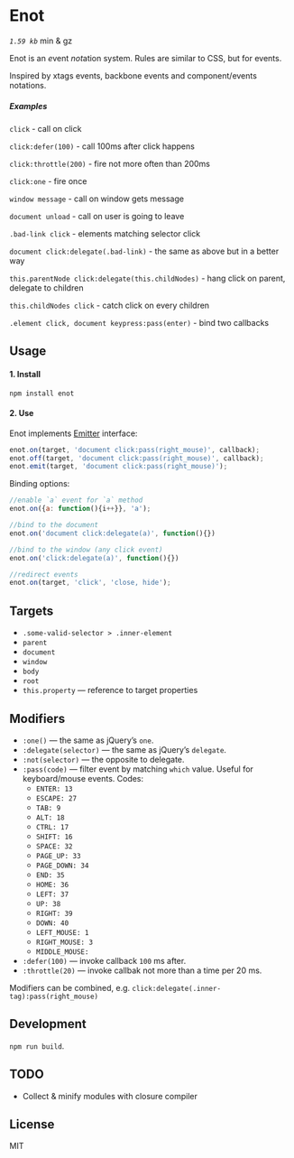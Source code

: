 # Enot
_`1.59 kb`_ min & gz

Enot is an <em>e</em>vent <em>not</em>ation system. Rules are similar to CSS, but for events.

Inspired by xtags events, backbone events and component/events notations.


##### Examples

`click` - call on click

`click:defer(100)` - call 100ms after click happens

`click:throttle(200)` - fire not more often than 200ms

`click:one` - fire once

<!-- `keypress:pass(ctrl + alt + del)` - catch windows task manager call -->

<!-- `keypress:pass(/y/i) + keypress:pass(/e/i) + keypress:pass(/s/i)` - catch user’s consent. -->

<!-- `touch` - normalized crossbrowser gesture -->

`window message` - call on window gets message

`document unload` - call on user is going to leave

`.bad-link click` - elements matching selector click

`document click:delegate(.bad-link)` - the same as above but in a better way

`this.parentNode click:delegate(this.childNodes)` - hang click on parent, delegate to children

`this.childNodes click` - catch click on every children

`.element click, document keypress:pass(enter)` - bind two callbacks

<!-- `all` - call on any event -->


## Usage

#### 1. Install

`npm install enot`


#### 2. Use

Enot implements [Emitter](https://github.com/component/emitter) interface:

```js
enot.on(target, 'document click:pass(right_mouse)', callback);
enot.off(target, 'document click:pass(right_mouse)', callback);
enot.emit(target, 'document click:pass(right_mouse)');
```

Binding options:
```js
//enable `a` event for `a` method
enot.on({a: function(){i++}}, 'a');

//bind to the document
enot.on('document click:delegate(a)', function(){})

//bind to the window (any click event)
enot.on('click:delegate(a)', function(){})

//redirect events
enot.on(target, 'click', 'close, hide');
```

## Targets

* `.some-valid-selector > .inner-element`
* `parent`
* `document`
* `window`
* `body`
* `root`
* `this.property` — reference to target properties


## Modifiers

* `:one()` — the same as jQuery’s `one`.
* `:delegate(selector)` — the same as jQuery’s `delegate`.
* `:not(selector)` — the opposite to delegate.
* `:pass(code)` — filter event by matching `which` value. Useful for keyboard/mouse events. Codes:
	* `ENTER: 13`
	* `ESCAPE: 27`
	* `TAB: 9`
	* `ALT: 18`
	* `CTRL: 17`
	* `SHIFT: 16`
	* `SPACE: 32`
	* `PAGE_UP: 33`
	* `PAGE_DOWN: 34`
	* `END: 35`
	* `HOME: 36`
	* `LEFT: 37`
	* `UP: 38`
	* `RIGHT: 39`
	* `DOWN: 40`
	* `LEFT_MOUSE: 1`
	* `RIGHT_MOUSE: 3`
	* `MIDDLE_MOUSE: `
* `:defer(100)` — invoke callback `100` ms after.
* `:throttle(20)` — invoke callbak not more than a time per 20 ms.

Modifiers can be combined, e.g. `click:delegate(.inner-tag):pass(right_mouse)`


## Development

`npm run build`.

## TODO

* Collect & minify modules with closure compiler


## License

MIT
